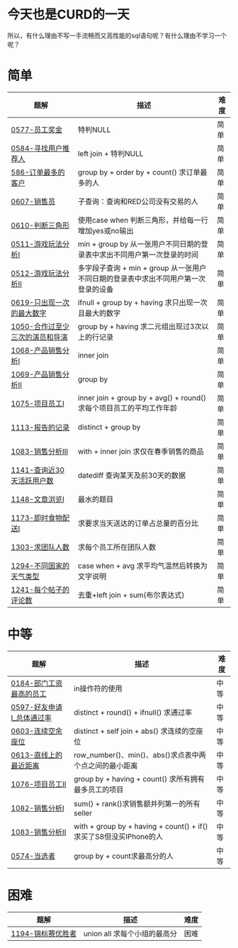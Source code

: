 # 今天也是CURD的一天
所以，有什么理由不写一手流畅而又高性能的sql语句呢？有什么理由不学习一个呢？


# 简单
|题解|描述|难度|
|--|--|--| 
|[0577-员工奖金](./0577-员工奖金.md)| 特判NULL |简单|
|[0584-寻找用户推荐人](./0584-寻找用户推荐人.md)| left join + 特判NULL|简单|
|[586-订单最多的客户](./586-订单最多的客户.md)|group by + order by + count() 求订单最多的人|简单|
|[0607-销售员](./0607-销售员.md)|子查询：查询和RED公司没有交易的人|简单|
|[0610-判断三角形](./0610-判断三角形.md)|使用case when 判断三角形，并给每一行增加yes或no输出|简单|
|[0511-游戏玩法分析I](./0511.(游戏玩法分析I).md)|min + group by 从一张用户不同日期的登录表中求出不同用户第一次登录的时间|简单|
|[0512-游戏玩法分析II](./0512.(游戏玩法分析II).md)|多字段子查询 + min + group 从一张用户不同日期的登录表中求出不同用户第一次登录的设备|简单|
|[0619-只出现一次的最大数字](./0619-只出现一次的最大数字.md)|ifnull + group by + having 求只出现一次且最大的数字|简单|
|[1050-合作过至少三次的演员和导演](./1050-合作过至少三次的演员和导演.md)|group by + having 求二元组出现过3次以上的行记录|简单|
|[1068-产品销售分析I](./1068-产品销售分析I.md)|inner join|简单|
|[1069-产品销售分析II](./1069-产品销售分析II.md)|group by|简单|
|[1075-项目员工I](./1075-项目员工I.md)|inner join + group by + avg() + round()求每个项目员工的平均工作年龄|简单|
|[1113-报告的记录](./1113.%E6%8A%A5%E5%91%8A%E7%9A%84%E8%AE%B0%E5%BD%95.md)|distinct + group by |简单|
|[1083-销售分析III](./1084-%E9%94%80%E5%94%AE%E5%88%86%E6%9E%90III.md)|with + inner join 求仅在春季销售的商品|简单|
|[1141-查询近30天活跃用户数](./1141.查询近30天活跃用户数.md)|datediff 查询某天及前30天的数据|简单|
|[1148-文章浏览I](./1148.文章浏览I.md)|最水的题目|简单|
|[1173-即时食物配送I](./1173.%E5%8D%B3%E6%97%B6%E9%A3%9F%E7%89%A9%E9%85%8D%E9%80%81I.md)|求要求当天送达的订单占总量的百分比|简单|
|[1303-求团队人数](./1303.%E6%B1%82%E5%9B%A2%E9%98%9F%E4%BA%BA%E6%95%B0.md)|求每个员工所在团队人数|简单|
|[1294-不同国家的天气类型](./1294.%E4%B8%8D%E5%90%8C%E5%9B%BD%E5%AE%B6%E7%9A%84%E5%A4%A9%E6%B0%94%E7%B1%BB%E5%9E%8B.md)|case when + avg 求平均气温然后转换为文字说明|简单|
|[1241-每个帖子的评论数](./1241.%E6%AF%8F%E4%B8%AA%E5%B8%96%E5%AD%90%E7%9A%84%E8%AF%84%E8%AE%BA%E6%95%B0.md)|去重+left join + sum(布尔表达式)|简单|

# 中等
|题解|描述|难度|
|--|--|--| 
|[0184-部门工资最高的员工](./0184(部门工资最高的员工).md)| in操作符的使用 |中等| 
|[0597-好友申请I_总体通过率](./0597-好友申请I_总体通过率.md)|distinct + round() + ifnull() 求通过率|中等|
|[0603-连续空余座位](./0603-连续空余座位.md)|distinct + self join + abs() 求连续的空座位|中等|
|[0613-直线上的最近距离](./0613-直线上的最近距离.md)|row_number()、min()、abs()求点表中两个点之间的最小距离|中等|
|[1076-项目员工II](./1076-项目员工II.md)|group by + having + count() 求所有拥有最多员工的项目|中等|
|[1082-销售分析I](./1082-销售分析I.md)|sum() + rank()求销售额并列第一的所有seller|中等|
|[1083-销售分析II](./1083-销售分析II.md)|with + group by + having + count() + if() 求买了S8但没买IPhone的人|中等|
|[0574-当选者](./0574.%E5%BD%93%E9%80%89%E8%80%85.md)|group by + count求最高分的人|中等|


# 困难
|题解|描述|难度|
|--|--|--| 
|[1194-锦标赛优胜者](./1194-%E9%94%A6%E6%A0%87%E8%B5%9B%E4%BC%98%E8%83%9C%E8%80%85.md)|union all 求每个小组的最高分|困难|
